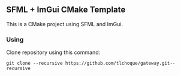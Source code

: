 ## **SFML + ImGui** CMake Template
This is a CMake project using SFML and ImGui.

### Using
Clone repository using this command:  
```
git clone --recursive https://github.com/tlchoque/gateway.git--recursive 
```
